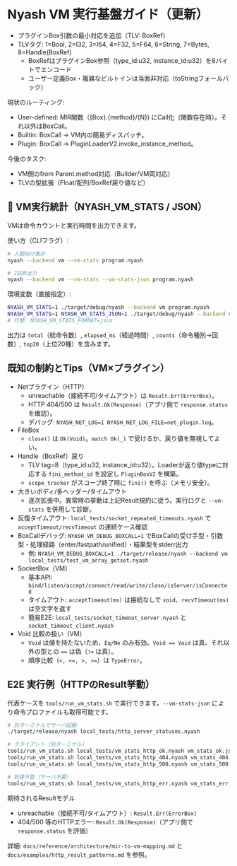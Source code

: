 # Nyash VM 実行基盤ガイド（更新）

- プラグインBox引数の最小対応を追加（TLV: BoxRef）
- TLVタグ: 1=Bool, 2=I32, 3=I64, 4=F32, 5=F64, 6=String, 7=Bytes, 8=Handle(BoxRef)
  - BoxRefはプラグインBox参照（type_id:u32, instance_id:u32）を8バイトでエンコード
  - ユーザー定義Box・複雑なビルトインは当面非対応（toStringフォールバック）

現状のルーティング:
- User-defined: MIR関数（{Box}.{method}/{N}) にCall化（関数存在時）。それ以外はBoxCall。
- Builtin: BoxCall → VM内の簡易ディスパッチ。
- Plugin: BoxCall → PluginLoaderV2.invoke_instance_method。

今後のタスク:
- VM側のfrom Parent.method対応（Builder/VM両対応）
- TLVの型拡張（Float/配列/BoxRef戻り値など）

## 🧮 VM実行統計（NYASH_VM_STATS / JSON）

VMは命令カウントと実行時間を出力できます。

使い方（CLIフラグ）:
```bash
# 人間向け表示
nyash --backend vm --vm-stats program.nyash

# JSON出力
nyash --backend vm --vm-stats --vm-stats-json program.nyash
```

環境変数（直接指定）:
```bash
NYASH_VM_STATS=1 ./target/debug/nyash --backend vm program.nyash
NYASH_VM_STATS=1 NYASH_VM_STATS_JSON=1 ./target/debug/nyash --backend vm program.nyash
# 代替: NYASH_VM_STATS_FORMAT=json
```

出力は `total`（総命令数）, `elapsed_ms`（経過時間）, `counts`（命令種別→回数）, `top20`（上位20種）を含みます。

## 既知の制約とTips（VM×プラグイン）
- Netプラグイン（HTTP）
  - unreachable（接続不可/タイムアウト）は `Result.Err(ErrorBox)`。
  - HTTP 404/500 は `Result.Ok(Response)`（アプリ側で `response.status` を確認）。
  - デバッグ: `NYASH_NET_LOG=1 NYASH_NET_LOG_FILE=net_plugin.log`。
- FileBox
  - `close()` は `Ok(Void)`。`match Ok(_)` で受けるか、戻り値を無視してよい。
- Handle（BoxRef）戻り
  - TLV tag=8（type_id:u32, instance_id:u32）。Loaderが返り値typeに対応する `fini_method_id` を設定し `PluginBoxV2` を構築。
  - `scope_tracker` がスコープ終了時に `fini()` を呼ぶ（メモリ安全）。
- 大きいボディ/多ヘッダー/タイムアウト
  - 逐次拡張中。異常時の挙動は上記Result規約に従う。実行ログと `--vm-stats` を併用して診断。
- 反復タイムアウト: `local_tests/socket_repeated_timeouts.nyash` で `acceptTimeout/recvTimeout` の連続ケース確認
- BoxCallデバッグ: `NYASH_VM_DEBUG_BOXCALL=1` でBoxCallの受け手型・引数型・処理経路（enter/fastpath/unified）・結果型をstderr出力
  - 例: `NYASH_VM_DEBUG_BOXCALL=1 ./target/release/nyash --backend vm local_tests/test_vm_array_getset.nyash`
 - SocketBox（VM）
   - 基本API: `bind/listen/accept/connect/read/write/close/isServer/isConnected`
   - タイムアウト: `acceptTimeout(ms)` は接続なしで `void`、`recvTimeout(ms)` は空文字を返す
   - 簡易E2E: `local_tests/socket_timeout_server.nyash` と `socket_timeout_client.nyash`
 - Void 比較の扱い（VM）
   - `Void` は値を持たないため、`Eq/Ne` のみ有効。`Void == Void` は真、それ以外の型との `==` は偽（`!=` は真）。
   - 順序比較（`<, <=, >, >=`）は `TypeError`。

## E2E 実行例（HTTPのResult挙動）

代表ケースを `tools/run_vm_stats.sh` で実行できます。`--vm-stats-json` により命令プロファイルも取得可能です。

```bash
# 別ターミナルでサーバ起動
./target/release/nyash local_tests/http_server_statuses.nyash

# クライアント（別ターミナル）
tools/run_vm_stats.sh local_tests/vm_stats_http_ok.nyash vm_stats_ok.json
tools/run_vm_stats.sh local_tests/vm_stats_http_404.nyash vm_stats_404.json
tools/run_vm_stats.sh local_tests/vm_stats_http_500.nyash vm_stats_500.json

# 到達不能（サーバ不要）
tools/run_vm_stats.sh local_tests/vm_stats_http_err.nyash vm_stats_err.json
```

期待されるResultモデル
- unreachable（接続不可/タイムアウト）: `Result.Err(ErrorBox)`
- 404/500 等のHTTPエラー: `Result.Ok(Response)`（アプリ側で `response.status` を評価）

詳細: `docs/reference/architecture/mir-to-vm-mapping.md` と `docs/examples/http_result_patterns.md` を参照。
